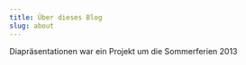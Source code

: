 ```yaml
---
title: Über dieses Blog
slug: about
---
```

Diapräsentationen war ein Projekt um die Sommerferien 2013  
